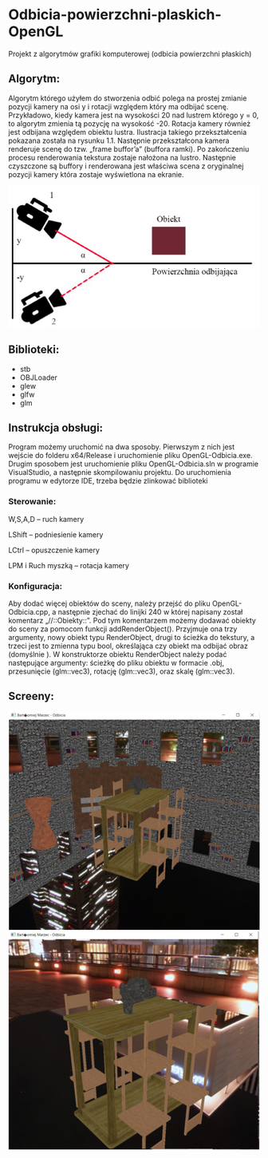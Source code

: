 # Odbicia-powierzchni-plaskich-OpenGL
Projekt z algorytmów grafiki komputerowej (odbicia powierzchni płaskich)

## Algorytm:

Algorytm którego użyłem do stworzenia odbić polega na prostej zmianie pozycji
kamery na osi y i rotacji względem który ma odbijać scenę. Przykładowo, kiedy kamera jest na
wysokości 20 nad lustrem którego y = 0, to algorytm zmienia tą pozycję na wysokość -20. Rotacja
kamery również jest odbijana względem obiektu lustra. Ilustracja takiego przekształcenia pokazana
została na rysunku 1.1. Następnie przekształcona kamera renderuje scenę do tzw. „frame buffor’a”
(buffora ramki). Po zakończeniu procesu renderowania tekstura zostaje nałożona na lustro.
Następnie czyszczone są buffory i renderowana jest właściwa scena z oryginalnej pozycji kamery
która zostaje wyświetlona na ekranie.

![alt text](https://github.com/Yorshka-Vermilion/Odbicia-powierzchni-plaskich-OpenGL/blob/Help/1.PNG?raw=true)

## Biblioteki:

- stb
- OBJLoader
- glew
- glfw
- glm

## Instrukcja obsługi:

Program możemy uruchomić na dwa sposoby. Pierwszym z nich jest wejście do folderu
x64/Release i uruchomienie pliku OpenGL-Odbicia.exe. Drugim sposobem jest uruchomienie
pliku OpenGL-Odbicia.sln w programie VisualStudio, a następnie skompilowaniu projektu. Do
uruchomienia programu w edytorze IDE, trzeba będzie zlinkować biblioteki

### Sterowanie: 

W,S,A,D – ruch kamery

LShift – podniesienie kamery

LCtrl – opuszczenie kamery

LPM i Ruch myszką – rotacja kamery

### Konfiguracja:

Aby dodać więcej obiektów do sceny, należy przejść do pliku OpenGL-Odbicia.cpp, a
następnie zjechać do linijki 240 w której napisany został komentarz „//::Obiekty::”. Pod tym
komentarzem możemy dodawać obiekty do sceny za pomocom funkcji addRenderObject().
Przyjmuje ona trzy argumenty, nowy obiekt typu RenderObject, drugi to ścieżka do tekstury, a
trzeci jest to zmienna typu bool, określająca czy obiekt ma odbijać obraz (domyślnie ). W
konstruktorze obiektu RenderObject należy podać następujące argumenty: ścieżkę do pliku
obiektu w formacie .obj, przesunięcie (glm::vec3), rotację (glm::vec3), oraz skalę (glm::vec3).

## Screeny:

![alt text](https://github.com/Yorshka-Vermilion/Odbicia-powierzchni-plaskich-OpenGL/blob/Help/2.PNG?raw=true)
![alt text](https://github.com/Yorshka-Vermilion/Odbicia-powierzchni-plaskich-OpenGL/blob/Help/3.PNG?raw=true)
